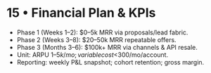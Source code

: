 # 15 • Financial Plan & KPIs
- Phase 1 (Weeks 1–2): $0–5k MRR via proposals/lead fabric.
- Phase 2 (Weeks 3–8): $20–50k MRR repeatable offers.
- Phase 3 (Months 3–6): $100k+ MRR via channels & API resale.
- Unit: ARPU $1–5k/mo; variable cost <$300/mo/account.
- Reporting: weekly P&L snapshot; cohort retention; gross margin.